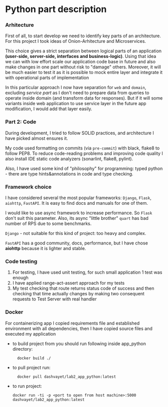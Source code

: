 # Python part description

### Arhitecture

First of all, to start develop we need to identify key parts of an architecture. 
For this project I took ideas of Onion-Arhitecture and Microservices. 

This choice gives a strict separation between logical parts of an application 
**(user-side, server-side, interfaces and business-logic)**. 
Using that idea we can with low effort scale our application code base in future and 
also make changes in one part without risk to "damage" others. 
Moreover, it will be much easier to test it as it is possible to mock entire layer and integrate it with operational parts of implementation

In this particular approach I now have separation for `web` and `domain`, 
excluding _service part_ as I don't need to prepare data from queries to operate inside domain (and transform data for responses). 
But if it will some variants inside web application to use service layer in the future app modification, I would add that layer easily.


### Part 2: Code
During development, I tried to follow SOLID practices, and architecture I have picked almost ensures it.

My code used formatting on commits (via `pre-commit`) with black, flake8 to follow PEP8. 
To reduce code-reading problems and improving code quality I also install IDE static code analyzers (sonarlint, flake8, pylint).

Also, I have used some kind of "philosophy" for programming: typed python - 
there are type hints&annotations in code and type checking.

### Framework choice
I have considered several the most popular frameworks: `Django`, `Flask`, `aiohttp`, `FastAPI`. It is easy to find docs and manuals for one of them.

I would like to use async framework to increase performance. So `Flask` don't suit this parameter. 
Also, its async "little brother" `quart` has bad number of RPS due to some benchmarks.

`Django` - not suitable for this kind of project: too heavy and complex.

`FastAPI` has a good community, docs, performance, but I have chose **aiohttp** because it is lighter and stable.


### Code testing 
1. For testing, I have used unit testing, for such small application 1 test was enough
2. I have applied range-act-assert approach for my tests
3. My test checking that route returns status code of success and then checking that time actually changes by making two consequent requests to Test Server with real handler
### Docker

For containerizing app I copied requirements file and established environment with all dependencies, then I have copied source files and executed my application
- to build project from you should run following inside app_python directory:
        
        docker build ./

- to pull project run:

        docker pull dashvayet/lab2_app_python:latest

- to run project:
  
      docker run -ti -p <port to open from host machine>:5000 dashvayet/lab2_app_python:latest



